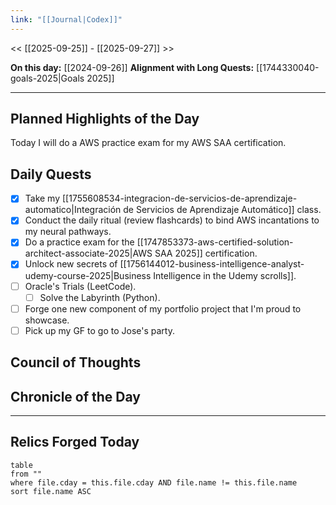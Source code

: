 ```yaml
---
link: "[[Journal|Codex]]"
---
```

<< [[2025-09-25]] - [[2025-09-27]] >>

**On this day:** [[2024-09-26]]
**Alignment with Long Quests:** [[1744330040-goals-2025|Goals 2025]]

---
## Planned Highlights of the Day
Today I will do a AWS practice exam for my AWS SAA certification.

## Daily Quests
- [x] Take my [[1755608534-integracion-de-servicios-de-aprendizaje-automatico|Integración de Servicios de Aprendizaje Automático]] class.
- [x] Conduct the daily ritual (review flashcards) to bind AWS incantations to my neural pathways.
- [x] Do a practice exam for the [[1747853373-aws-certified-solution-architect-associate-2025|AWS SAA 2025]] certification.
- [x] Unlock new secrets of [[1756144012-business-intelligence-analyst-udemy-course-2025|Business Intelligence in the Udemy scrolls]].
- [ ] Oracle's Trials (LeetCode).
	- [ ] Solve the Labyrinth (Python).
- [ ] Forge one new component of my portfolio project that I'm proud to showcase.
- [ ] Pick up my GF to go to Jose's party.

## Council of Thoughts


## Chronicle of the Day


---
## Relics Forged Today
```dataview
table
from ""
where file.cday = this.file.cday AND file.name != this.file.name
sort file.name ASC
```

